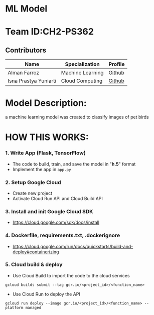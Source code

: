# ML Model
# Team ID:CH2-PS362

## Contributors

| Name                           | Specialization     | Profile                               |
| -------------------------------| ------------------ | --------------------------------------|
| Alman Farroz                   | Machine Learning   | [Github](https://github.com/almanfarroz) |
| Isna Prastya Yuniarti          | Cloud Computing    | [Github](https://github.com/akaishawl)|

# Model Description:
a machine learning model was created to classify images of pet birds

# HOW THIS WORKS:

### 1. Write App (Flask, TensorFlow)
- The code to build, train, and save the model in "<b>h.5</b>" format
- Implement the app in `app.py`
  
### 2. Setup Google Cloud 
- Create new project
- Activate Cloud Run API and Cloud Build API

### 3. Install and init Google Cloud SDK
- https://cloud.google.com/sdk/docs/install

### 4. Dockerfile, requirements.txt, .dockerignore
- https://cloud.google.com/run/docs/quickstarts/build-and-deploy#containerizing

### 5. Cloud build & deploy
- Use Cloud Build to import the code to the cloud services
```
gcloud builds submit --tag gcr.io/<project_id>/<function_name>
```
- Use Cloud Run to deploy the API
```
gcloud run deploy --image gcr.io/<project_id>/<function_name> --platform managed
```
